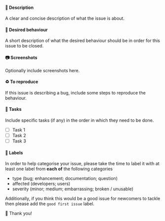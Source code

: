 #### :scroll: Description
A clear and concise description of what the issue is about.

#### :strawberry: Desired behaviour
A short description of what the desired behaviour should be in order for this issue to be closed.

#### :camera: Screenshots
Optionally include screenshots here.

#### :recycle: To reproduce
If this issue is describing a bug, include some steps to reproduce the behaviour.

#### :page_facing_up: Tasks
Include specific tasks (if any) in the order in which they need to be done.
- [ ] Task 1
- [ ] Task 2
- [ ] Task 3

#### :gift: Labels
In order to help categorise your issue, please take the time to label it with at least one label from **each of** the following categories

- type (bug; enhancement; documentation; question)
- affected (developers; users)
- severity (minor; medium; embarrassing; broken / unusable)

Additionally, if you think this would be a good issue for newcomers to tackle then please add the `good first issue` label.

:tada: Thank you!
